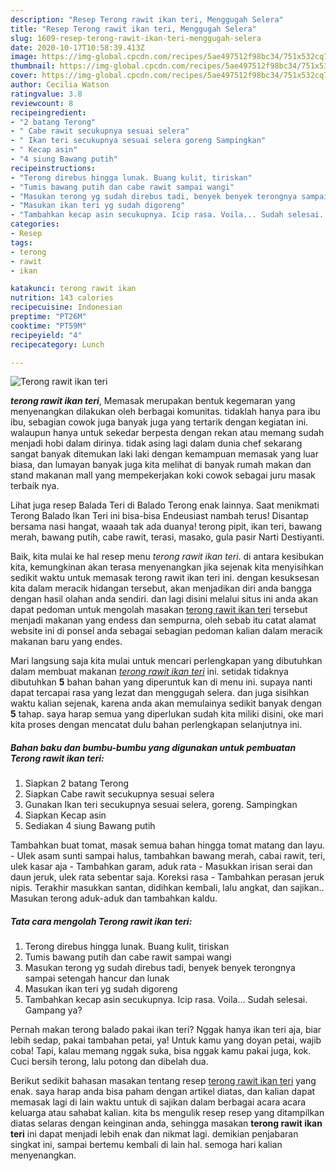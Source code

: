 ```yaml
---
description: "Resep Terong rawit ikan teri, Menggugah Selera"
title: "Resep Terong rawit ikan teri, Menggugah Selera"
slug: 1609-resep-terong-rawit-ikan-teri-menggugah-selera
date: 2020-10-17T10:58:39.413Z
image: https://img-global.cpcdn.com/recipes/5ae497512f98bc34/751x532cq70/terong-rawit-ikan-teri-foto-resep-utama.jpg
thumbnail: https://img-global.cpcdn.com/recipes/5ae497512f98bc34/751x532cq70/terong-rawit-ikan-teri-foto-resep-utama.jpg
cover: https://img-global.cpcdn.com/recipes/5ae497512f98bc34/751x532cq70/terong-rawit-ikan-teri-foto-resep-utama.jpg
author: Cecilia Watson
ratingvalue: 3.8
reviewcount: 8
recipeingredient:
- "2 batang Terong"
- " Cabe rawit secukupnya sesuai selera"
- " Ikan teri secukupnya sesuai selera goreng Sampingkan"
- " Kecap asin"
- "4 siung Bawang putih"
recipeinstructions:
- "Terong direbus hingga lunak. Buang kulit, tiriskan"
- "Tumis bawang putih dan cabe rawit sampai wangi"
- "Masukan terong yg sudah direbus tadi, benyek benyek terongnya sampai setengah hancur dan lunak"
- "Masukan ikan teri yg sudah digoreng"
- "Tambahkan kecap asin secukupnya. Icip rasa. Voila... Sudah selesai. Gampang ya?"
categories:
- Resep
tags:
- terong
- rawit
- ikan

katakunci: terong rawit ikan 
nutrition: 143 calories
recipecuisine: Indonesian
preptime: "PT26M"
cooktime: "PT59M"
recipeyield: "4"
recipecategory: Lunch

---
```



![Terong rawit ikan teri](https://img-global.cpcdn.com/recipes/5ae497512f98bc34/751x532cq70/terong-rawit-ikan-teri-foto-resep-utama.jpg)

<b><i>terong rawit ikan teri</i></b>, Memasak merupakan bentuk kegemaran yang menyenangkan dilakukan oleh berbagai komunitas. tidaklah hanya para ibu ibu, sebagian cowok juga banyak juga yang tertarik dengan kegiatan ini. walaupun hanya untuk sekedar berpesta dengan rekan atau memang sudah menjadi hobi dalam dirinya. tidak asing lagi dalam dunia chef sekarang sangat banyak ditemukan laki laki dengan kemampuan memasak yang luar biasa, dan lumayan banyak juga kita melihat di banyak rumah makan dan stand makanan mall yang mempekerjakan koki cowok sebagai juru masak terbaik nya.

Lihat juga resep Balada Teri di Balado Terong enak lainnya. Saat menikmati Terong Balado Ikan Teri ini bisa-bisa Endeusiast nambah terus! Disantap bersama nasi hangat, waaah tak ada duanya! terong pipit, ikan teri, bawang merah, bawang putih, cabe rawit, terasi, masako, gula pasir Narti Destiyanti.

Baik, kita mulai ke hal resep menu <i>terong rawit ikan teri</i>. di antara kesibukan kita, kemungkinan akan terasa menyenangkan jika sejenak kita menyisihkan sedikit waktu untuk memasak terong rawit ikan teri ini. dengan kesuksesan kita dalam meracik hidangan tersebut, akan menjadikan diri anda bangga dengan hasil olahan anda sendiri. dan lagi disini melalui situs ini anda akan dapat pedoman untuk mengolah masakan <u>terong rawit ikan teri</u> tersebut menjadi makanan yang endess dan sempurna, oleh sebab itu catat alamat website ini di ponsel anda sebagai sebagian pedoman kalian dalam meracik makanan baru yang endes.


Mari langsung saja kita mulai untuk mencari perlengkapan yang dibutuhkan dalam membuat makanan <u><i>terong rawit ikan teri</i></u> ini. setidak tidaknya dibutuhkan <b>5</b> bahan bahan yang diperuntuk kan di menu ini. supaya nanti dapat tercapai rasa yang lezat dan menggugah selera. dan juga sisihkan waktu kalian sejenak, karena anda akan memulainya sedikit banyak dengan <b>5</b> tahap. saya harap semua yang diperlukan sudah kita miliki disini, oke mari kita proses dengan mencatat dulu bahan perlengkapan selanjutnya ini.

<!--inarticleads1-->

##### Bahan baku dan bumbu-bumbu yang digunakan untuk pembuatan Terong rawit ikan teri:

1. Siapkan 2 batang Terong
1. Siapkan  Cabe rawit secukupnya sesuai selera
1. Gunakan  Ikan teri secukupnya sesuai selera, goreng. Sampingkan
1. Siapkan  Kecap asin
1. Sediakan 4 siung Bawang putih


Tambahkan buat tomat, masak semua bahan hingga tomat matang dan layu. - Ulek asam sunti sampai halus, tambahkan bawang merah, cabai rawit, teri, ulek kasar aja - Tambahkan garam, aduk rata - Masukkan irisan serai dan daun jeruk, ulek rata sebentar saja. Koreksi rasa - Tambahkan perasan jeruk nipis. Terakhir masukkan santan, didihkan kembali, lalu angkat, dan sajikan.. Masukan terong aduk-aduk dan tambahkan kaldu. 

<!--inarticleads2-->

##### Tata cara mengolah Terong rawit ikan teri:

1. Terong direbus hingga lunak. Buang kulit, tiriskan
1. Tumis bawang putih dan cabe rawit sampai wangi
1. Masukan terong yg sudah direbus tadi, benyek benyek terongnya sampai setengah hancur dan lunak
1. Masukan ikan teri yg sudah digoreng
1. Tambahkan kecap asin secukupnya. Icip rasa. Voila... Sudah selesai. Gampang ya?


Pernah makan terong balado pakai ikan teri? Nggak hanya ikan teri aja, biar lebih sedap, pakai tambahan petai, ya! Untuk kamu yang doyan petai, wajib coba! Tapi, kalau memang nggak suka, bisa nggak kamu pakai juga, kok. Cuci bersih terong, lalu potong dan dibelah dua. 

Berikut sedikit bahasan masakan tentang resep <u>terong rawit ikan teri</u> yang enak. saya harap anda bisa paham dengan artikel diatas, dan kalian dapat memasak lagi di lain waktu untuk di sajikan dalam berbagai acara acara keluarga atau sahabat kalian. kita bs mengulik resep resep yang ditampilkan diatas selaras dengan keinginan anda, sehingga masakan <b>terong rawit ikan teri</b> ini dapat menjadi lebih enak dan nikmat lagi. demikian penjabaran singkat ini, sampai bertemu kembali di lain hal. semoga hari kalian menyenangkan.
